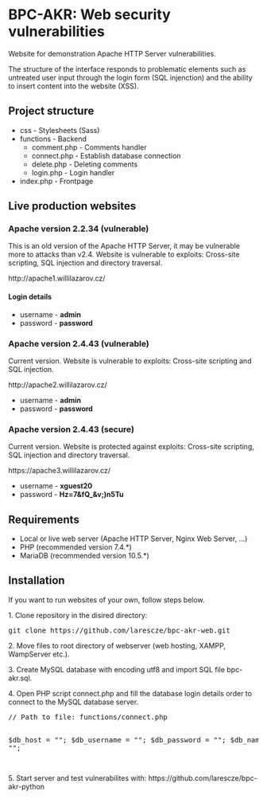 <h1>BPC-AKR: Web security vulnerabilities</h1>

<p>Website for demonstration Apache HTTP Server vulnerabilities.</p>
<p>The structure of the interface responds to problematic elements such as untreated user input through the login form (SQL injenction) and the ability to insert content into the website (XSS).</p>

<h2>Project structure</h2>

<ul>
<li>css - Stylesheets (Sass)</li>
<li>functions - Backend
<ul>
<li>comment.php - Comments handler</li>
<li>connect.php - Establish database connection</li>
<li>delete.php - Deleting comments</li>
<li>login.php - Login handler</li>
</ul>
</li>
<li>index.php - Frontpage</li>
</ul>

<h2>Live production websites</h2>

<h3>Apache version 2.2.34 (vulnerable)</h3>
<p>This is an old version of the Apache HTTP Server, it may be vulnerable more to attacks than v2.4. Website is vulnerable to exploits: Cross-site scripting, SQL injection and directory traversal.</p>
<p>http://apache1.willilazarov.cz/</p>
<h4>Login details</h4>
<ul>
<li>username - <strong>admin</strong></li>
<li>password - <strong>password</strong></li>
</ul>

<h3>Apache version 2.4.43 (vulnerable)</h3>
<p>Current version. Website is vulnerable to exploits: Cross-site scripting and SQL injection.</p>
<p>http://apache2.willilazarov.cz/</p>
<ul>
<li>username - <strong>admin</strong></li>
<li>password - <strong>password</strong></li>
</ul>

<h3>Apache version 2.4.43 (secure)</h3>
<p>Current version. Website is protected against exploits: Cross-site scripting, SQL injection and directory traversal.</p>
<p>https://apache3.willilazarov.cz/</p>
<ul>
<li>username - <strong>xguest20</strong></li>
<li>password - <strong>Hz=7&fQ_&v;)n5Tu</strong></li>
</ul>

<h2>Requirements</h2>
<ul>
<li>Local or live web server (Apache HTTP Server, Nginx Web Server, ...)</li>
<li>PHP (recommended version 7.4.*)</li>
<li>MariaDB (recommended version 10.5.*)</li>
</ul>

<h2>Installation</h2>
<p>If you want to run websites of your own, follow steps below.</p>
<p>1. Clone repository in the disired directory:</p>
<pre>git clone https://github.com/larescze/bpc-akr-web.git</pre>
<p>2. Move files to root directory of webserver (web hosting, XAMPP, WampServer etc.).<p>
<p>3. Create MySQL database with encoding utf8 and import SQL file bpc-akr.sql.</p>
<p>4. Open PHP script connect.php and fill the database login details order to connect to the MySQL database server.</p>
<pre>
// Path to file: functions/connect.php

$db_host = "";
$db_username = "";
$db_password = "";
$db_name = "";

</pre>
<p>5. Start server and test vulnerabilites with: https://github.com/larescze/bpc-akr-python</p>

